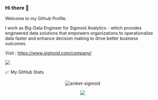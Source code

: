 ### Hi there 👋

Welcome to my Github Profile. 

I work as Big-Data Engineer for Sigmoid Analytics -  which provides engineered data solutions that empowers organizations to operationalize data faster and enhance decision making to drive better business outcomes.

Visit : https://www.sigmoid.com/company/

![](https://visitor-badge.glitch.me/badge?page_id=aniket-sigmoid.aniket-sigmoid)

📈 My GitHub Stats

<p align="center"> <img src="https://github-readme-stats.vercel.app/api?username=aniket-sigmoid&show_icons=true&theme=gotham" alt="aniket-sigmoid" />


<p align="center"> <img src= "https://github-readme-stats.vercel.app/api/top-langs/?username=aniket-sigmoid&layout=compact&theme=gotham" />

<!--
**aniket-sigmoid/aniket-sigmoid** is a ✨ special ✨ repository because its README.md (this file) appears on your GitHub profile.

Here are some ideas to get you started:

- 🔭 I’m currently working on ...
- 🌱 I’m currently learning ...
- 👯 I’m looking to collaborate on ...
- 🤔 I’m looking for help with ...
- 💬 Ask me about ...
- 📫 How to reach me: ...
- 😄 Pronouns: ...
- ⚡ Fun fact: ...
-->
